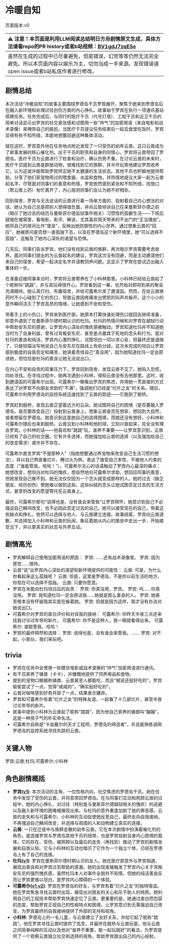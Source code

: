 # 冷暖自知
页面版本:v0
 

| :warning: 注意！本页面是利用LLM阅读总结明日方舟剧情原文生成，具体方法请看repo的PR history或者b站视频：[BV1gdJ7zqESe](https://www.bilibili.com/video/BV1gdJ7zqESe/)         |
|:----------------------------|
| 虽然在生成的过程中已尽量避免，但是错误，幻觉等等仍然无法完全避免。所以本页面内容以娱乐为主，切勿当成一手来源。发现错误请open issue或者b站私信作者进行修改。|



## 剧情总结
本次活动“冷暖自知”的故事主要围绕罗德岛干员罗宾展开，聚焦于她来到罗德岛后在融入新环境和处理过往创伤方面的内心挣扎。故事始于罗宾在执行一项通讯基站搭建任务。任务完成后，与同行的医疗干员（代号灯塔）、工程干员和近卫干员的简单对话显示出罗宾的社交紧张感和试图用一些“帅气”的加密用语（来自电影和战术录像）来掩饰自己的尴尬。当医疗干员提议任务结束后一起去食堂吃饭时，罗宾显得有些不知所措，本能地想要回避这种集体活动。

就在这时，罗宾意外地在任务地点附近发现了一只受伤的幼年云兽。这只云兽成为了故事发展的核心催化剂。出于干员的职责和自身的同情心，罗宾将云兽带回了罗德岛。医疗干员为云兽进行了检查和治疗，确认伤势不重。在讨论云兽的未来时，医疗干员提到云兽是群居动物，很难找到它的族群，并半开玩笑地建议罗宾收养它，认为这或许能帮助罗宾矫正她不太健康的生活状态。其他干员也积极地提供帮助，分享了他们家宠物用过的喂食器、水盆和食物，并热情地提议大家一起为云兽起名字。尽管面对同事们的善意和热情，罗宾依然感到紧张和不知所措，找借口（帮云兽上药）匆忙离开了，内心揣测同事们会认为她不好相处。

回到宿舍，罗宾与无法说话的云兽进行着一场单方面的、投射着自己内心想法的对话。她认为自己总是把别人想得很负面，并向云兽倾诉自己在来曼斯菲尔德之前（暗示了她过去的经历与曼斯菲尔德监狱事件相关）习惯性的孤僻生活——下班后就缩在被窝里，看电影、影评、解说，尤其喜欢雨天带来的不出门的“正当理由”。她将自己的房间比作“堡垒”，反映出她防御性的内心世界。通过想象云兽的“回应”，她被质问是否想一直孤独下去，以及在罗德岛这个新环境里，她“可以选择不孤独”，这触及了她内心深处的渴望与恐惧。

几天后，同事们告诉罗宾，他们没有找到云兽的族群，再次暗示罗宾需要考虑收养。面对同事们提出的为云兽起名的建议，罗宾这次没有回避，而是主动邀请他们来自己的宿舍，希望一起决定名字并请教饲养问题。这显示了罗宾在尝试迈出融入集体的一步。

在准备迎接同事来访时，罗宾将云兽寄养在了小科林那里。小科林已经给云兽起了个昵称叫“跳跳”，并与其玩得很开心。罗宾看到这一幕，也开始对即将到来的聚会充满期待。她认真打扫、布置宿舍，并给可露希尔发了邀请函。然而，在给云兽换药时不小心碰到了它的伤口，导致云兽因疼痛发出愤怒的叫声并躲开。这个小小的意外瞬间浇灭了罗宾高昂的情绪，让她感到不安和受伤。

带着手上的小伤口，罗宾来到医疗部。她原本打算快速处理伤口就回去继续准备，却意外遇到了在曼斯菲尔德时期认识的杜玛。杜玛的热情问候和对罗宾在越狱行动中帮助安东尼的感谢，让罗宾内心深处的愧疚感被触动。罗宾知道杜玛并不知道她当时为了自身利益，曾有过背叛安东尼、甚至差点置其于死地的念头和行为。面对杜玛的善良和纯洁，罗宾内心激烈挣扎，试图坦白一切以求心安，但最终还是退缩了，只是轻描淡写地说自己与安东尼在路线上有些分歧。这次未完成的坦白让罗宾感到极度的自我否定和痛苦，她哭着责怪自己“真没用”，因为她知道杜玛一定会原谅她，但恰恰是杜玛的善良让她无法说出口。

在内心不安和自责的双重压力下，罗宾回到宿舍，发现云兽不见了。她陷入恐慌，四处寻找。在寻找过程中，她再次遇到小科林，得知云兽没有去他那里。这时，收到邀请函的可露希尔出现。可露希尔一眼看出罗宾的焦虑，并用她一贯直接的方式表达了对罗宾不向朋友求助的“不满”，强调她们已经是“烂片之友”的关系。随后，可露希尔利用罗德岛的监控系统迅速找到了云兽的踪迹——它跑到了舰桥。

罗宾赶到舰桥，发现云兽正望着远方的云朵。她试图将自己的困境（是否要融入罗德岛，是否要改变自己）投射到云兽身上，想象云兽是否在想家，想回到大自然，或者想留在罗德岛。她意识到这是她自己的选择困境，而她还没有想好。小科林和可露希尔随后也来到舰桥。云兽见到小科林和他的球，立刻兴奋起来，完全没有理会罗宾。小科林的话——他喜欢和“跳跳”玩，谁养不重要——让罗宾意识到，云兽已经有了自己的社交圈，它有许多选择，而她强加给云兽的选择（以及强加给自己的改变需求）或许并不存在。

可露希尔直言罗宾“不是那种人”（指她想要通过养宠物来改变自己生活习惯的想法），并以自己熬夜看烂片、睡过头为例，表达了接受自己本性、不被他人约束的态度（“谁能管我，哈哈！”）。可露希尔无心的话语触动了罗宾内心最深的痛点：她想改变，想坦白对杜玛的愧疚，想自然地向可露希尔求助，想回应同事的善意，但她发现自己做不到，她无法仅仅因为一个念头就变成那样的人。她的过去（缺乏朋友、经历创伤）使她难以做到这些。这些纠结的念头让她试图否定过去的生活方式，甚至将改变的愿望寄托在云兽身上。

最终，可露希尔那句“说得也是，没有谁会来管我”让罗宾释怀。她意识到自己不必强迫自己瞬间改变，也不必因此否定过去的自己。她可以接受现在的自己，带着这些缺点和挣扎，依然可以选择与他人、与云兽建立连接。故事结尾，罗宾向云兽道歉，并选择加入小科林和云兽的玩闹，象征着她从内心的堡垒中走出一步，开始接受当下，并以更真实的状态与外界互动。
## 剧情高光
*   罗宾解释自己使用加密用语的原因：
    罗宾: ......还有战术录像里。
    罗宾: 因为感觉......很帅。
*   云兽“说”出罗宾内心深处的渴望和新环境提供的可能性：
    云兽: 可是，为什么你看起来这么孤独呢？
    云兽: 但是，这里是罗德岛，不是你以前生活的地方，你现在可以选择不孤独。
    云兽: 只要你愿意。
*   罗宾在未能向杜玛坦白后的自责：
    罗宾: 你真没用，罗宾。
    罗宾: 呜......你真没用。
    罗宾: 我知道杜玛一定会原谅我......她就是那么善良的人。
    罗宾: 她甚至根本没有怀疑我其实是在躲着她。
    罗宾: 但就是因为这样，我才没有办法对她说出口。
*   可露希尔对罗宾的直白评价和对自我的接纳：
    可露希尔: 你昨天半夜三点还来找我讨论过年导的新片。
    可露希尔: 你不是这种人，我一眼就看得出来。
    可露希尔: 谁能管我，哈哈！
*   罗宾的最终释然和选择：
    罗宾: 说得也是，没有谁会来管我。
    ......
    罗宾: 对不起，小家伙，我们来玩吧。
## trivia
*   罗宾在任务中会使用一些模仿电影或战术录像的“帅气”加密用语进行通讯。
*   有干员家养了循兽（卡卡），并慷慨地提供了饲养用品和食物。
*   提到的宠物口粮据称循兽、云兽甚至人都能吃，而且“据说还挺好吃的”。罗宾偷偷尝试了一点，觉得“咸咸的”，“确实挺好吃的”。
*   云兽对咖啡感到好奇并舔了一点，结果表示嫌弃。
*   罗宾和可露希尔有着“烂片之友”的特殊友谊，一起看了十几部烂片，甚至半夜讨论年导的新片。
*   故事中提到小科林为云兽起了昵称“跳跳”，因为他自己家养的循兽叫“蹦蹦”。这是一种孩子气的朴实命名法。
*   可露希尔自称是“卡兹戴尔的天才工程师，罗德岛的缔造者”，并且能熟练调用罗德岛的监控系统寻找失踪的云兽。
## 关键人物
罗宾;云兽;杜玛;可露希尔;小科林
## 角色剧情概括
-   **罗宾([v1](../chars/char_451_robin.md))**: 本次活动的主角，一位性格内向、社交焦虑的罗德岛干员。她在任务中发现了受伤的云兽，并将其带回罗德岛。在与同事们互动和照顾云兽的过程中，她的内心挣扎、对过往（特别是与曼斯菲尔德越狱相关的愧疚）的逃避以及融入新环境的困难被展现出来。与杜玛的意外重逢加剧了她的罪恶感。云兽的走失和与可露希尔、小科林的互动促使她反思自己，最终走向自我接纳，不再强迫自己瞬间改变，并选择与周围的人和动物建立真实的连接。
-   **云兽**: 一只在迁徙中与族群走散的幼年云兽。它在本次剧情中扮演着催化剂的角色，是连接罗宾与罗德岛其他干员的纽带，也是罗宾投射自身内心困境的载体。它的存在、受伤、被照顾以及最后的走失（再找到）推动了罗宾的剧情发展和自我认知。它与小科林的互动也暗示了它作为一个独立个体，已经在罗德岛上有了自己的连接。
-   **杜玛([v1](../chars/extended_char_du_ma.md))**: 罗宾在曼斯菲尔德时期认识的友人。她在医疗部意外与罗宾相遇，展现出善良和对罗宾过去帮助的感激。她的出现直接触发了罗宾内心关于背叛安东尼的强烈愧疚感，虽然杜玛本人对事件全貌并不知情，但她的纯洁善良反而让罗宾更难以坦白，是罗宾内心障碍的一个体现。
-   **可露希尔([v1](../chars/extended_char_ke_lu_xi_er.md),[v2](../char_v3/extended_char_ke_lu_xi_er.md))**: 罗宾在罗德岛的好友，与罗宾有着“烂片之友”的独特情谊。她在罗宾焦急寻找云兽时出现，展现出对朋友的关心和乐于助人的特质。她利用自己的工程技术帮助罗宾快速定位了云兽。更重要的是，她通过直白而包容的态度，帮助罗宾正视自己的性格特点和困境，让罗宾意识到无需强迫自己改变，为罗宾最终的自我接纳提供了外部的支持和视角。
-   **小科林**: 罗德岛上的一名儿童，与云兽建立了友好关系，并给它起了昵称“跳跳”。他在罗宾寻找云兽时提供了信息，并最终在舰桥与云兽玩耍。他与云兽之间简单纯粹的互动以及他对“谁养不重要，能一起玩就好”的看法，为罗宾提供了一个观察云兽独立社交和选择的视角，帮助罗宾跳出自己的内心投射。